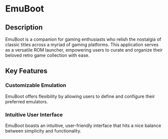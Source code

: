 # EmuBoot
## Description

EmuBoot is a companion for gaming enthusiasts who relish the nostalgia of classic titles across a myriad of gaming platforms. This application serves as a versatile ROM launcher, empowering users to curate and organize their beloved retro game collection with ease.

## Key Features

### Customizable Emulation
EmuBoot offers flexibility by allowing users to define and configure their preferred emulators.

### Intuitive User Interface
EmuBoot boasts an intuitive, user-friendly interface that hits a nice balance between simplicity and functionality.
